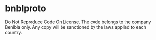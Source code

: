 # bnblproto
Do Not Reproduce Code On License.
The code belongs to the company Benibla only.
Any copy will be sanctioned by the laws applied to each country.
